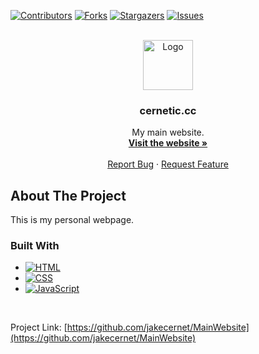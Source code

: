 <a name="readme-top"></a>

[![Contributors][contributors-shield]][contributors-url]
[![Forks][forks-shield]][forks-url]
[![Stargazers][stars-shield]][stars-url]
[![Issues][issues-shield]][issues-url]



<!-- PROJECT LOGO -->
<br />
<div align="center">
  <a href="https://cernetic.cc" target="_blank">
    <img src="files/icons/logo.ico" alt="Logo" width="80" height="80">
  </a>

<h3 align="center">cernetic.cc</h3>

  <p align="center">
    My main website.
    <br />
    <a href="https://cernetic.cc" target="_blank"><strong>Visit the website »</strong></a>
    <br />
    <br />
    <a href="https://github.com/jakecernet/MainWebsite/issues">Report Bug</a>
    ·
    <a href="https://github.com/jakecernet/MainWebsite/issues">Request Feature</a>
  </p>
</div>



<!-- ABOUT THE PROJECT -->
## About The Project

This is my personal webpage.



### Built With

* [![HTML][HTML5]][Next-url]
* [![CSS][CSS3]][Vue-url]
* [![JavaScript][JavaScript]][React-url]

<br>

Project Link: [https://github.com/jakecernet/MainWebsite](https://github.com/jakecernet/MainWebsite)


<!-- MARKDOWN LINKS & IMAGES -->
<!-- https://www.markdownguide.org/basic-syntax/#reference-style-links -->
[contributors-shield]: https://img.shields.io/github/contributors/jakecernet/MainWebsite.svg?style=for-the-badge
[contributors-url]: https://github.com/jakecernet/MainWebsite/graphs/contributors
[forks-shield]: https://img.shields.io/github/forks/jakecernet/MainWebsite.svg?style=for-the-badge
[forks-url]: https://github.com/jakecernet/MainWebsite/network/members
[stars-shield]: https://img.shields.io/github/stars/jakecernet/MainWebsite.svg?style=for-the-badge
[stars-url]: https://github.com/jakecernet/MainWebsite/stargazers
[issues-shield]: https://img.shields.io/github/issues/jakecernet/MainWebsite.svg?style=for-the-badge
[issues-url]: https://github.com/jakecernet/MainWebsite/issues
[HTML5]: 	https://img.shields.io/badge/HTML5-E34F26?style=for-the-badge&logo=html5&logoColor=white
[Next-url]: https://en.wikipedia.org/wiki/HTML5
[JavaScript]: https://img.shields.io/badge/JavaScript-F7DF1E?style=for-the-badge&logo=javascript&logoColor=black
[React-url]: https://en.wikipedia.org/wiki/JavaScript
[CSS3]: https://img.shields.io/badge/CSS3-1572B6?style=for-the-badge&logo=css3&logoColor=white
[Vue-url]: https://en.wikipedia.org/wiki/CSS
